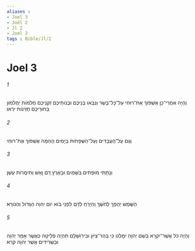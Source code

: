 ```yaml
---
aliases : 
- Joel 3
- Joël 2
- Jl 2
- Joel 2
tags : Bible/Jl/2
---
```


# Joel 3

###### 1
וְהָיָה אַחֲרֵי־כֵן אֶשְׁפֹּוךְ אֶת־רוּחִי עַל־כָּל־בָּשָׂר וְנִבְּאוּ בְּנֵיכֶם וּבְנֹותֵיכֶם זִקְנֵיכֶם חֲלֹמֹות יַחֲלֹמוּן בַּחוּרֵיכֶם חֶזְיֹנֹות יִרְאוּ׃
###### 2
וְגַם עַל־הָעֲבָדִים וְעַל־הַשְּׁפָחֹות בַּיָּמִים הָהֵמָּה אֶשְׁפֹּוךְ אֶת־רוּחִי׃
###### 3
וְנָתַתִּי מֹופְתִים בַּשָּׁמַיִם וּבָאָרֶץ דָּם וָאֵשׁ וְתִימֲרֹות עָשָׁן׃
###### 4
הַשֶּׁמֶשׁ יֵהָפֵךְ לְחֹשֶׁךְ וְהַיָּרֵחַ לְדָם לִפְנֵי בֹּוא יֹום יְהוָה הַגָּדֹול וְהַנֹּורָא׃
###### 5
וְהָיָה כֹּל אֲשֶׁר־יִקְרָא בְּשֵׁם יְהוָה יִמָּלֵט כִּי בְּהַר־צִיֹּון וּבִירוּשָׁלִַם תִּהְיֶה פְלֵיטָה כַּאֲשֶׁר אָמַר יְהוָה וּבַשְּׂרִידִים אֲשֶׁר יְהוָה קֹרֵא׃
